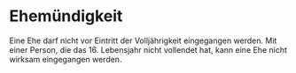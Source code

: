 # Ehemündigkeit

Eine Ehe darf nicht vor Eintritt der Volljährigkeit eingegangen werden. Mit einer Person, die das 16. Lebensjahr nicht vollendet hat, kann eine Ehe nicht wirksam eingegangen werden.